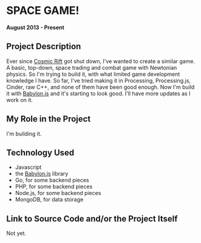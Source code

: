 # SPACE GAME!

**August 2013 - Present**

## Project Description

Ever since [Cosmic Rift](http://en.wikipedia.org/wiki/Cosmic_Rift) got shut down, I've wanted to create a similar game. A basic, top-down, space trading and combat game with Newtonian physics. So I'm trying to build it, with what limited game development knowledge I have. So far, I've tried making it in Processing, Processing.js, Cinder, raw C++, and none of them have been good enough. Now I'm build it with [Babylon.js](https://github.com/BabylonJS/Babylon.js) and it's starting to look good. I'll have more updates as I work on it.

## My Role in the Project

I'm building it.

## Technology Used

- Javascript
- the [Babylon.js](https://github.com/BabylonJS/Babylon.js) library
- Go, for some backend pieces
- PHP, for some backend pieces
- Node.js, for some backend pieces
- MongoDB, for data storage

## Link to Source Code and/or the Project Itself

Not yet.